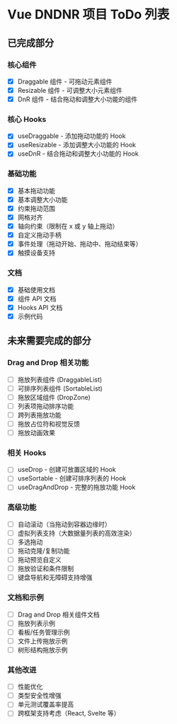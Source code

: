 # Vue DNDNR 项目 ToDo 列表

## 已完成部分

### 核心组件
- [x] Draggable 组件 - 可拖动元素组件
- [x] Resizable 组件 - 可调整大小元素组件
- [x] DnR 组件 - 结合拖动和调整大小功能的组件

### 核心 Hooks
- [x] useDraggable - 添加拖动功能的 Hook
- [x] useResizable - 添加调整大小功能的 Hook
- [x] useDnR - 结合拖动和调整大小功能的 Hook

### 基础功能
- [x] 基本拖动功能
- [x] 基本调整大小功能
- [x] 约束拖动范围
- [x] 网格对齐
- [x] 轴向约束（限制在 x 或 y 轴上拖动）
- [x] 自定义拖动手柄
- [x] 事件处理（拖动开始、拖动中、拖动结束等）
- [x] 触摸设备支持

### 文档
- [x] 基础使用文档
- [x] 组件 API 文档
- [x] Hooks API 文档
- [x] 示例代码

## 未来需要完成的部分

### Drag and Drop 相关功能
- [ ] 拖放列表组件 (DraggableList)
- [ ] 可排序列表组件 (SortableList)
- [ ] 拖放区域组件 (DropZone)
- [ ] 列表项拖动排序功能
- [ ] 跨列表拖放功能
- [ ] 拖放占位符和视觉反馈
- [ ] 拖放动画效果

### 相关 Hooks
- [ ] useDrop - 创建可放置区域的 Hook
- [ ] useSortable - 创建可排序列表的 Hook
- [ ] useDragAndDrop - 完整的拖放功能 Hook

### 高级功能
- [ ] 自动滚动（当拖动到容器边缘时）
- [ ] 虚拟列表支持（大数据量列表的高效渲染）
- [ ] 多选拖动
- [ ] 拖动克隆/复制功能
- [ ] 拖动预览自定义
- [ ] 拖放验证和条件限制
- [ ] 键盘导航和无障碍支持增强

### 文档和示例
- [ ] Drag and Drop 相关组件文档
- [ ] 拖放列表示例
- [ ] 看板/任务管理示例
- [ ] 文件上传拖放示例
- [ ] 树形结构拖放示例

### 其他改进
- [ ] 性能优化
- [ ] 类型安全性增强
- [ ] 单元测试覆盖率提高
- [ ] 跨框架支持考虑（React, Svelte 等）
